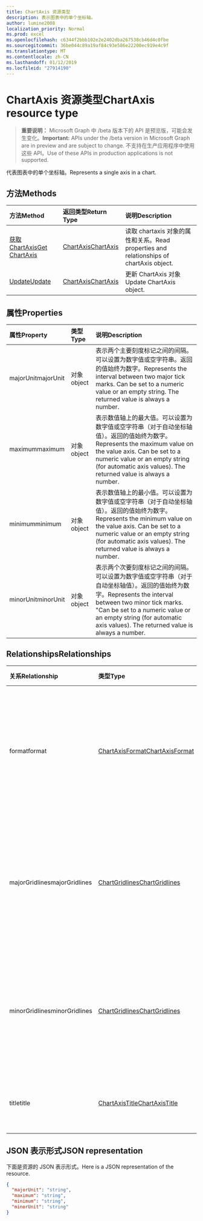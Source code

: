 ```yaml
---
title: ChartAxis 资源类型
description: 表示图表中的单个坐标轴。
author: lumine2008
localization_priority: Normal
ms.prod: excel
ms.openlocfilehash: c6344f2bbb102e2e2402dba267538cb46d4c0fbe
ms.sourcegitcommit: 36be044c89a19af84c93e586e22200ec919e4c9f
ms.translationtype: MT
ms.contentlocale: zh-CN
ms.lasthandoff: 01/12/2019
ms.locfileid: "27914190"
---
```

# <a name="chartaxis-resource-type"></a><span data-ttu-id="bceeb-103">ChartAxis 资源类型</span><span class="sxs-lookup"><span data-stu-id="bceeb-103">ChartAxis resource type</span></span>

> <span data-ttu-id="bceeb-104">**重要说明：** Microsoft Graph 中 /beta 版本下的 API 是预览版，可能会发生变化。</span><span class="sxs-lookup"><span data-stu-id="bceeb-104">**Important:** APIs under the /beta version in Microsoft Graph are in preview and are subject to change.</span></span> <span data-ttu-id="bceeb-105">不支持在生产应用程序中使用这些 API。</span><span class="sxs-lookup"><span data-stu-id="bceeb-105">Use of these APIs in production applications is not supported.</span></span>

<span data-ttu-id="bceeb-106">代表图表中的单个坐标轴。</span><span class="sxs-lookup"><span data-stu-id="bceeb-106">Represents a single axis in a chart.</span></span>


## <a name="methods"></a><span data-ttu-id="bceeb-107">方法</span><span class="sxs-lookup"><span data-stu-id="bceeb-107">Methods</span></span>

| <span data-ttu-id="bceeb-108">方法</span><span class="sxs-lookup"><span data-stu-id="bceeb-108">Method</span></span>           | <span data-ttu-id="bceeb-109">返回类型</span><span class="sxs-lookup"><span data-stu-id="bceeb-109">Return Type</span></span>    |<span data-ttu-id="bceeb-110">说明</span><span class="sxs-lookup"><span data-stu-id="bceeb-110">Description</span></span>|
|:---------------|:--------|:----------|
|[<span data-ttu-id="bceeb-111">获取 ChartAxis</span><span class="sxs-lookup"><span data-stu-id="bceeb-111">Get ChartAxis</span></span>](../api/chartaxis-get.md) | [<span data-ttu-id="bceeb-112">ChartAxis</span><span class="sxs-lookup"><span data-stu-id="bceeb-112">ChartAxis</span></span>](chartaxis.md) |<span data-ttu-id="bceeb-113">读取 chartaxis 对象的属性和关系。</span><span class="sxs-lookup"><span data-stu-id="bceeb-113">Read properties and relationships of chartAxis object.</span></span>|
|[<span data-ttu-id="bceeb-114">Update</span><span class="sxs-lookup"><span data-stu-id="bceeb-114">Update</span></span>](../api/chartaxis-update.md) | [<span data-ttu-id="bceeb-115">ChartAxis</span><span class="sxs-lookup"><span data-stu-id="bceeb-115">ChartAxis</span></span>](chartaxis.md)   |<span data-ttu-id="bceeb-116">更新 ChartAxis 对象</span><span class="sxs-lookup"><span data-stu-id="bceeb-116">Update ChartAxis object.</span></span> |

## <a name="properties"></a><span data-ttu-id="bceeb-117">属性</span><span class="sxs-lookup"><span data-stu-id="bceeb-117">Properties</span></span>
| <span data-ttu-id="bceeb-118">属性</span><span class="sxs-lookup"><span data-stu-id="bceeb-118">Property</span></span>     | <span data-ttu-id="bceeb-119">类型</span><span class="sxs-lookup"><span data-stu-id="bceeb-119">Type</span></span>   |<span data-ttu-id="bceeb-120">说明</span><span class="sxs-lookup"><span data-stu-id="bceeb-120">Description</span></span>|
|:---------------|:--------|:----------|
|<span data-ttu-id="bceeb-121">majorUnit</span><span class="sxs-lookup"><span data-stu-id="bceeb-121">majorUnit</span></span>|<span data-ttu-id="bceeb-122">对象</span><span class="sxs-lookup"><span data-stu-id="bceeb-122">object</span></span>|<span data-ttu-id="bceeb-p102">表示两个主要刻度标记之间的间隔。可以设置为数字值或空字符串。返回的值始终为数字。</span><span class="sxs-lookup"><span data-stu-id="bceeb-p102">Represents the interval between two major tick marks. Can be set to a numeric value or an empty string.  The returned value is always a number.</span></span>|
|<span data-ttu-id="bceeb-126">maximum</span><span class="sxs-lookup"><span data-stu-id="bceeb-126">maximum</span></span>|<span data-ttu-id="bceeb-127">对象</span><span class="sxs-lookup"><span data-stu-id="bceeb-127">object</span></span>|<span data-ttu-id="bceeb-p103">表示数值轴上的最大值。可以设置为数字值或空字符串（对于自动坐标轴值）。返回的值始终为数字。</span><span class="sxs-lookup"><span data-stu-id="bceeb-p103">Represents the maximum value on the value axis.  Can be set to a numeric value or an empty string (for automatic axis values).  The returned value is always a number.</span></span>|
|<span data-ttu-id="bceeb-131">minimum</span><span class="sxs-lookup"><span data-stu-id="bceeb-131">minimum</span></span>|<span data-ttu-id="bceeb-132">对象</span><span class="sxs-lookup"><span data-stu-id="bceeb-132">object</span></span>|<span data-ttu-id="bceeb-p104">表示数值轴上的最小值。可以设置为数字值或空字符串（对于自动坐标轴值）。返回的值始终为数字。</span><span class="sxs-lookup"><span data-stu-id="bceeb-p104">Represents the minimum value on the value axis. Can be set to a numeric value or an empty string (for automatic axis values).  The returned value is always a number.</span></span>|
|<span data-ttu-id="bceeb-136">minorUnit</span><span class="sxs-lookup"><span data-stu-id="bceeb-136">minorUnit</span></span>|<span data-ttu-id="bceeb-137">对象</span><span class="sxs-lookup"><span data-stu-id="bceeb-137">object</span></span>|<span data-ttu-id="bceeb-p105">表示两个次要刻度标记之间的间隔。可以设置为数字值或空字符串（对于自动坐标轴值）。返回的值始终为数字。</span><span class="sxs-lookup"><span data-stu-id="bceeb-p105">Represents the interval between two minor tick marks. "Can be set to a numeric value or an empty string (for automatic axis values). The returned value is always a number.</span></span>|

## <a name="relationships"></a><span data-ttu-id="bceeb-141">Relationships</span><span class="sxs-lookup"><span data-stu-id="bceeb-141">Relationships</span></span>
| <span data-ttu-id="bceeb-142">关系</span><span class="sxs-lookup"><span data-stu-id="bceeb-142">Relationship</span></span> | <span data-ttu-id="bceeb-143">类型</span><span class="sxs-lookup"><span data-stu-id="bceeb-143">Type</span></span>   |<span data-ttu-id="bceeb-144">说明</span><span class="sxs-lookup"><span data-stu-id="bceeb-144">Description</span></span>|
|:---------------|:--------|:----------|
|<span data-ttu-id="bceeb-145">format</span><span class="sxs-lookup"><span data-stu-id="bceeb-145">format</span></span>|[<span data-ttu-id="bceeb-146">ChartAxisFormat</span><span class="sxs-lookup"><span data-stu-id="bceeb-146">ChartAxisFormat</span></span>](chartaxisformat.md)|<span data-ttu-id="bceeb-p106">表示 chart 对象的格式，包括线条和字体格式。只读。</span><span class="sxs-lookup"><span data-stu-id="bceeb-p106">Represents the formatting of a chart object, which includes line and font formatting. Read-only.</span></span>|
|<span data-ttu-id="bceeb-149">majorGridlines</span><span class="sxs-lookup"><span data-stu-id="bceeb-149">majorGridlines</span></span>|[<span data-ttu-id="bceeb-150">ChartGridlines</span><span class="sxs-lookup"><span data-stu-id="bceeb-150">ChartGridlines</span></span>](chartgridlines.md)|<span data-ttu-id="bceeb-p107">返回一个表示指定坐标轴的主要网格线的 gridline 对象。只读。</span><span class="sxs-lookup"><span data-stu-id="bceeb-p107">Returns a gridlines object that represents the major gridlines for the specified axis. Read-only.</span></span>|
|<span data-ttu-id="bceeb-153">minorGridlines</span><span class="sxs-lookup"><span data-stu-id="bceeb-153">minorGridlines</span></span>|[<span data-ttu-id="bceeb-154">ChartGridlines</span><span class="sxs-lookup"><span data-stu-id="bceeb-154">ChartGridlines</span></span>](chartgridlines.md)|<span data-ttu-id="bceeb-p108">返回一个表示指定坐标轴的次要网格线的网格线对象。只读。</span><span class="sxs-lookup"><span data-stu-id="bceeb-p108">Returns a Gridlines object that represents the minor gridlines for the specified axis. Read-only.</span></span>|
|<span data-ttu-id="bceeb-157">title</span><span class="sxs-lookup"><span data-stu-id="bceeb-157">title</span></span>|[<span data-ttu-id="bceeb-158">ChartAxisTitle</span><span class="sxs-lookup"><span data-stu-id="bceeb-158">ChartAxisTitle</span></span>](chartaxistitle.md)|<span data-ttu-id="bceeb-p109">表示坐标轴标题。只读。</span><span class="sxs-lookup"><span data-stu-id="bceeb-p109">Represents the axis title. Read-only.</span></span>|

## <a name="json-representation"></a><span data-ttu-id="bceeb-161">JSON 表示形式</span><span class="sxs-lookup"><span data-stu-id="bceeb-161">JSON representation</span></span>

<span data-ttu-id="bceeb-162">下面是资源的 JSON 表示形式。</span><span class="sxs-lookup"><span data-stu-id="bceeb-162">Here is a JSON representation of the resource.</span></span>

<!-- {
  "blockType": "resource",
  "optionalProperties": [

  ],
  "@odata.type": "microsoft.graph.chartaxis"
}-->

```json
{
  "majorUnit": "string",
  "maximum": "string",
  "minimum": "string",
  "minorUnit": "string"
}

```

<!-- uuid: 8fcb5dbc-d5aa-4681-8e31-b001d5168d79
2015-10-25 14:57:30 UTC -->
<!-- {
  "type": "#page.annotation",
  "description": "ChartAxis resource",
  "keywords": "",
  "section": "documentation",
  "tocPath": ""
}-->
